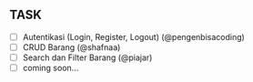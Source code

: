 ## TASK
- [ ] Autentikasi (Login, Register, Logout) (@pengenbisacoding)
- [ ] CRUD Barang (@shafnaa)
- [ ] Search dan Filter Barang (@piajar)
- [ ] coming soon...
